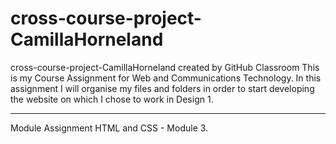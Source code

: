 # cross-course-project-CamillaHorneland
cross-course-project-CamillaHorneland created by GitHub Classroom
This is my Course Assignment for Web and Communications Technology. 
In this assignment I will organise my files and folders in order to start developing the website on which I chose to work in Design 1.
_____________________
Module Assignment HTML and CSS - Module 3.

